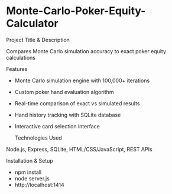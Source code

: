 # Monte-Carlo-Poker-Equity-Calculator

  Project Title & Description

Compares Monte Carlo simulation accuracy to exact poker equity calculations

  Features

- Monte Carlo simulation engine with 100,000+ iterations
- Custom poker hand evaluation algorithm
- Real-time comparison of exact vs simulated results
- Hand history tracking with SQLite database
- Interactive card selection interface

  Technologies Used

Node.js, Express, SQLite, HTML/CSS/JavaScript, REST APIs

  Installation & Setup

- npm install
- node server.js
- http://localhost:1414
